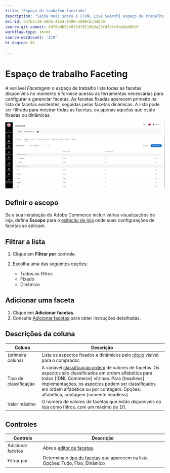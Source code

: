```yaml
---
title: "Espaço de trabalho facetado"
description: "Saiba mais sobre o [!DNL Live Search] espaço de trabalho facetado."
exl-id: b47b5c19-59bb-41e4-9599-3b90cbc44b70
source-git-commit: 4978bdb5549f5df911863a23fdfbfc9ab9ad05df
workflow-type: tm+mt
source-wordcount: '219'
ht-degree: 0%

---
```


# Espaço de trabalho Faceting

A variável *Facetagem* o espaço de trabalho lista todas as facetas disponíveis no momento e fornece acesso às ferramentas necessárias para configurar e gerenciar facetas. As facetas fixadas aparecem primeiro na lista de facetas existentes, seguidas pelas facetas dinâmicas. A lista pode ser filtrada para mostrar todas as facetas, ou apenas aquelas que estão fixadas ou dinâmicas.

![Espaço de trabalho facetado](assets/faceting-workspace.png)

## Definir o escopo

Se a sua instalação do Adobe Commerce incluir várias visualizações de loja, defina **Escopo** para o [exibição de loja](https://experienceleague.adobe.com/docs/commerce-admin/start/setup/websites-stores-views.html#scope-settings) onde suas configurações de facetas se aplicam.

## Filtrar a lista

1. Clique em **Filtrar por** controle.
1. Escolha uma das seguintes opções:

   * Todos os filtros
   * Fixado
   * Dinâmico

## Adicionar uma faceta

1. Clique em **Adicionar facetas**.
1. Consulte [Adicionar facetas](facets-add.md) para obter instruções detalhadas.

## Descrições da coluna

| Coluna | Descrição |
|--- |--- |
| (primeira coluna) | Lista os aspectos fixados e dinâmicos pelo [rótulo](facets-type.md) visível para o comprador. |
| Tipo de classificação | A variável [classificação ordem](facets-type.md) de valores de facetas. Os aspectos são classificados em ordem alfabética para todos [!DNL Commerce] vitrines. Para [headless] implementações, os aspectos podem ser classificados em ordem alfabética ou por contagem. Opções: alfabética, contagem (somente headless) |
| Valor máximo | O número de valores de facetas que estão disponíveis na loja como filtros, com um máximo de 10. |

## Controles

| Controle | Descrição |
|--- |--- |
| Adicionar facetas | Abre a [editor de facetas](facets-add.md). |
| Filtrar por | Determina o [tipo de facetas](facets-type.md) que aparecem na lista. Opções: Tudo, Fixo, Dinâmico |
